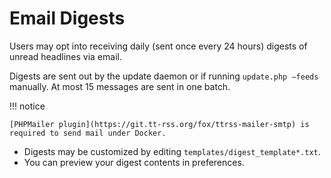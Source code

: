 # Email Digests

Users may opt into receiving daily (sent once every 24 hours) digests of unread headlines via email.

Digests are sent out by the update daemon or if running <code>update.php —feeds</code>
manually. At most 15 messages are sent in one batch.

!!! notice

    [PHPMailer plugin](https://git.tt-rss.org/fox/ttrss-mailer-smtp) is required to send mail under Docker.


* Digests may be customized by editing ``templates/digest_template*.txt``.
* You can preview your digest contents in preferences.

